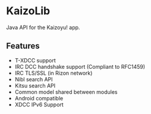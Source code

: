# KaizoLib
Java API for the Kaizoyu! app.

## Features
- T-XDCC support
- IRC DCC handshake support (Compliant to RFC1459)
- IRC TLS/SSL (in Rizon network)
- Nibl search API
- Kitsu search API
- Common model shared between modules
- Android compatible
- XDCC IPv6 Support